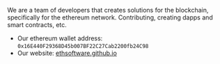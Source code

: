 We are a team of developers that creates solutions for the blockchain, specifically for
the ethereum network. Contributing, creating dapps and smart contracts, etc.

- Our ethereum wallet address: `0x16E440F29368D45b007BF22C27Cab2200fb24C98`
- Our website: [ethsoftware.github.io](https://ethsoftware.github.io/)
